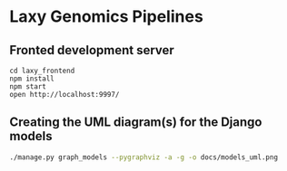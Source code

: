 # Laxy Genomics Pipelines

## Fronted development server

```
cd laxy_frontend
npm install
npm start
open http://localhost:9997/
```

## Creating the UML diagram(s) for the Django models

```bash
./manage.py graph_models --pygraphviz -a -g -o docs/models_uml.png
```
